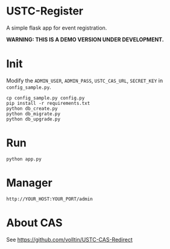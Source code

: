 # USTC-Register
A simple flask app for event registration.

**WARNING: THIS IS A DEMO VERSION UNDER DEVELOPMENT.**

# Init

Modify the `ADMIN_USER`, `ADMIN_PASS`, `USTC_CAS_URL`, `SECRET_KEY` in `config_sample.py`.

```
cp config_sample.py config.py
pip install -r requirements.txt
python db_create.py
python db_migrate.py
python db_upgrade.py
```

# Run
```
python app.py
```

# Manager

```
http://YOUR_HOST:YOUR_PORT/admin
```

# About CAS
See https://github.com/volltin/USTC-CAS-Redirect